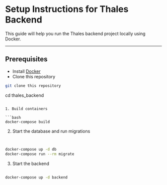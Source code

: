#  Setup Instructions for Thales Backend

This guide will help you run the Thales backend project locally using Docker.

---

## Prerequisites

- Install [Docker](https://www.docker.com/products/docker-desktop/)
- Clone this repository

```bash
git clone this repository
```
cd thales_backend

```

1. Build containers

```bash
docker-compose build
```
2. Start the database and run migrations

```bash
  
  
docker-compose up -d db
docker-compose run --rm migrate
```
3. Start the backend

```bash
  
docker-compose up -d backend

```
